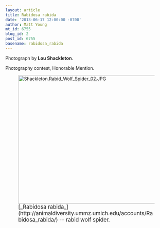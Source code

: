 ```yaml
---
layout: article
title: Rabidosa rabida
date: '2013-06-17 12:00:00 -0700'
author: Matt Young
mt_id: 6755
blog_id: 2
post_id: 6755
basename: rabidosa_rabida
---
```

Photograph by **Lou Shackleton**.

Photography contest, Honorable Mention.

<figure>
<img src="http://pandasthumb.org/Shackleton.Rabid_Wolf_Spider_02.JPG" alt="Shackleton.Rabid_Wolf_Spider_02.JPG" width="600" height="400" />
<figcaption markdown="span">
<big>[_Rabidosa rabida_](http://animaldiversity.ummz.umich.edu/accounts/Rabidosa_rabida/) -- rabid wolf spider.</big>

</figcaption>
</figure>
